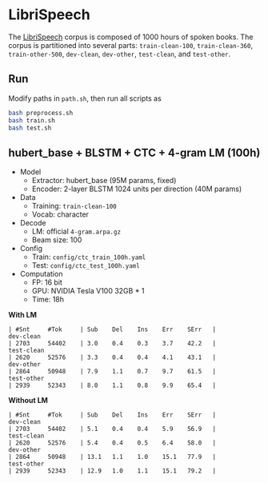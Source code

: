 # LibriSpeech

The [LibriSpeech](https://www.openslr.org/12) corpus is composed of 1000 hours of spoken books. The corpus is partitioned into several parts: `train-clean-100`, `train-clean-360`, `train-other-500`, `dev-clean`, `dev-other`, `test-clean`, and `test-other`.

## Run

Modify paths in `path.sh`, then run all scripts as
```bash
bash preprocess.sh
bash train.sh
bash test.sh
```

## hubert_base + BLSTM + CTC + 4-gram LM (100h)

* Model
    * Extractor: hubert_base (95M params, fixed)
    * Encoder: 2-layer BLSTM 1024 units per direction (40M params)
* Data
    * Training: `train-clean-100`
    * Vocab: character
* Decode
    * LM: official `4-gram.arpa.gz`
    * Beam size: 100
* Config
    * Train: `config/ctc_train_100h.yaml`
    * Test: `config/ctc_test_100h.yaml`
* Computation
    * FP: 16 bit
    * GPU: NVIDIA Tesla V100 32GB * 1
    * Time: 18h


**With LM**

```
| #Snt     #Tok     | Sub    Del    Ins    Err    SErr   |
dev-clean
| 2703     54402    | 3.0    0.4    0.3    3.7    42.2   |
test-clean
| 2620     52576    | 3.3    0.4    0.4    4.1    43.1   |
dev-other
| 2864     50948    | 7.9    1.1    0.7    9.7    61.5   |
test-other
| 2939     52343    | 8.0    1.1    0.8    9.9    65.4   |
```

**Without LM**

```
| #Snt     #Tok     | Sub    Del    Ins    Err    SErr   |
dev-clean
| 2703     54402    | 5.1    0.4    0.4    5.9    56.9   |
test-clean
| 2620     52576    | 5.4    0.4    0.5    6.4    58.0   |
dev-other
| 2864     50948    | 13.1   1.1    1.0    15.1   77.9   |
test-other
| 2939     52343    | 12.9   1.0    1.1    15.1   79.2   |
```
